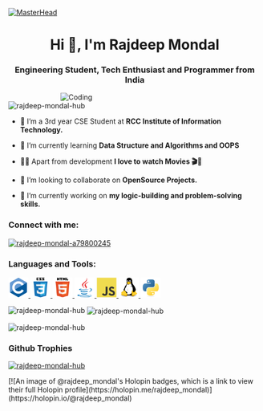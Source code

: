 [![MasterHead](https://user-images.githubusercontent.com/95478989/198955082-6e78ebb5-e1e4-49f9-8d32-6e5af3984dcd.gif)](https://rishavchanda.io)
<h1 align="center">Hi 👋, I'm Rajdeep Mondal</h1>
<h3 align="center">Engineering Student, Tech Enthusiast and Programmer from India</h3>

<img align="right" alt="Coding" width="400" src="https://media.tenor.com/NOYF3f82b_gAAAAC/programmer.gif">

<p align="left"> <img src="https://komarev.com/ghpvc/?username=rajdeep-mondal-hub&label=Profile%20views&color=0e75b6&style=flat" alt="rajdeep-mondal-hub" /> </p>

- 🔭 I’m a 3rd year CSE Student at **RCC Institute of Information Technology.**

- 🌱 I’m currently learning **Data Structure and Algorithms and OOPS**

- 👨‍💻 Apart from development **I love to watch Movies 🎬🍿**

- 🤝 I’m looking to collaborate on **OpenSource Projects.**

- 📝 I’m currently working on **my logic-building and problem-solving skills.**

<h3 align="left">Connect with me:</h3>
<p align="left">
<a href="https://linkedin.com/in/rajdeep-mondal-a79800245" target="blank"><img align="center" src="https://raw.githubusercontent.com/rahuldkjain/github-profile-readme-generator/master/src/images/icons/Social/linked-in-alt.svg" alt="rajdeep-mondal-a79800245" height="30" width="40" /></a>
</p>

<h3 align="left">Languages and Tools:</h3>
<p align="left"> <a href="https://www.cprogramming.com/" target="_blank" rel="noreferrer"> <img src="https://raw.githubusercontent.com/devicons/devicon/master/icons/c/c-original.svg" alt="c" width="40" height="40"/> </a> <a href="https://www.w3schools.com/css/" target="_blank" rel="noreferrer"> <img src="https://raw.githubusercontent.com/devicons/devicon/master/icons/css3/css3-original-wordmark.svg" alt="css3" width="40" height="40"/> </a> <a href="https://www.w3.org/html/" target="_blank" rel="noreferrer"> <img src="https://raw.githubusercontent.com/devicons/devicon/master/icons/html5/html5-original-wordmark.svg" alt="html5" width="40" height="40"/> </a> <a href="https://www.java.com" target="_blank" rel="noreferrer"> <img src="https://raw.githubusercontent.com/devicons/devicon/master/icons/java/java-original.svg" alt="java" width="40" height="40"/> </a> <a href="https://developer.mozilla.org/en-US/docs/Web/JavaScript" target="_blank" rel="noreferrer"> <img src="https://raw.githubusercontent.com/devicons/devicon/master/icons/javascript/javascript-original.svg" alt="javascript" width="40" height="40"/> </a> <a href="https://www.linux.org/" target="_blank" rel="noreferrer"> <img src="https://raw.githubusercontent.com/devicons/devicon/master/icons/linux/linux-original.svg" alt="linux" width="40" height="40"/> </a> <a href="https://www.python.org" target="_blank" rel="noreferrer"> <img src="https://raw.githubusercontent.com/devicons/devicon/master/icons/python/python-original.svg" alt="python" width="40" height="40"/> </a> </p>

<p><img align="left" src="https://github-readme-stats.vercel.app/api/top-langs?username=rajdeep-mondal-hub&show_icons=true&locale=en&layout=compact" alt="rajdeep-mondal-hub" /></p>

<p>&nbsp;<img align="center" src="https://github-readme-stats.vercel.app/api?username=rajdeep-mondal-hub&show_icons=true&locale=en" alt="rajdeep-mondal-hub" /></p>

<p><img align="center" src="https://github-readme-streak-stats.herokuapp.com/?user=rajdeep-mondal-hub&" alt="rajdeep-mondal-hub" /></p>

<h3 align="left">Github Trophies</h3>

<p align="left"> <a href="https://github.com/ryo-ma/github-profile-trophy"><img src="https://github-profile-trophy.vercel.app/?username=rajdeep-mondal-hub" alt="rajdeep-mondal-hub" /></a> </p>
[![An image of @rajdeep_mondal's Holopin badges, which is a link to view their full Holopin profile](https://holopin.me/rajdeep_mondal)](https://holopin.io/@rajdeep_mondal)
